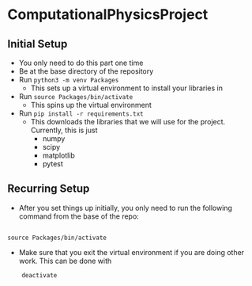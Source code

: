 # ComputationalPhysicsProject

## Initial Setup

* You only need to do this part one time
* Be at the base directory of the repository
* Run ```python3 -m venv Packages```
    * This sets up a virtual environment to install your libraries in
* Run ```source Packages/bin/activate```
    * This spins up the virtual environment
* Run ```pip install -r requirements.txt```
    * This downloads the libraries that we will use for the project. Currently, this is just
        * numpy
        * scipy
        * matplotlib
        * pytest

## Recurring Setup

* After you set things up initially, you only need to run the following command from the base of the repo:
```

source Packages/bin/activate

```

* Make sure that you exit the virtual environment if you are doing other work. This can be done with
```
    deactivate
```
